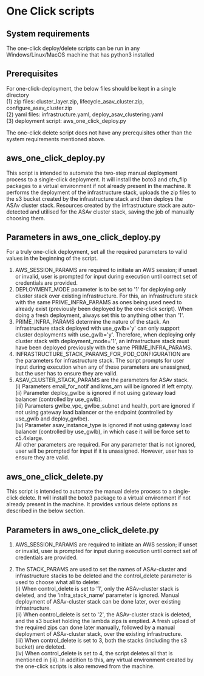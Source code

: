 # One Click scripts

## System requirements

The one-click deploy/delete scripts can be run in any Windows/Linux/MacOS machine that has python3 installed

## Prerequisites

For one-click-deployment, the below files should be kept in a single directory<br>
    (1) zip files: cluster_layer.zip, lifecycle_asav_cluster.zip, configure_asav_cluster.zip<br>
    (2) yaml files:  infrastructure.yaml, deploy_asav_clustering.yaml<br>
    (3) deployment script: aws_one_click_deploy.py<br>

The one-click delete script does not have any prerequisites other than the system requirements mentioned above.

## aws_one_click_deploy.py

This script is intended to automate the two-step manual deployment process to a single-click deployment.
It will install the boto3 and cfn_flip packages to a virtual environment if not already present in the machine.
It performs the deployment of the infrastructure stack, uploads the zip files to the s3 bucket created by the infrastructure stack and then deploys the ASAv cluster stack.
Resources created by the infrastructure stack are auto-detected and utilised for the ASAv cluster stack, saving the job of manually choosing them.

## Parameters in aws_one_click_deploy.py

For a truly one-click deployment, set all the required parameters to valid values in the beginning of the script.

  1. AWS_SESSION_PARAMS are required to initiate an AWS session; if unset or invalid, user is prompted for input during execution until correct set of credentials are provided.
  2. DEPLOYMENT_MODE parameter is to be set to '1' for deploying only cluster stack over existing infrastructure. For this, an infrastructure stack with the same PRIME_INFRA_PARAMS as ones being used need to already exist (previously been deployed by the one-click script). When doing a fresh deployment, always set this to anything other than '1'.
  3. PRIME_INFRA_PARAMS determine the nature of the stack. An infrastructure stack deployed with use_gwlb='y' can only support cluster deployments with use_gwlb='y'. Therefore, when deploying only cluster stack with deployment_mode='1', an infrastructure stack must have been deployed previously with the same PRIME_INFRA_PARAMS.
  4. INFRASTRUCTURE_STACK_PARAMS_FOR_POD_CONFIGURATION are the parameters for infrastructure stack. The script prompts for user input during execution when any of these parameters are unassigned, but the user has to ensure they are valid.
  5. ASAV_CLUSTER_STACK_PARAMS are the parameters for ASAv stack.<br>
      (i) Parameters email_for_notif and kms_arn will be ignored if left empty.<br>
      (ii) Parameter deploy_gwlbe is ignored if not using gateway load balancer (controlled by use_gwlb).<br>
      (iii) Parameters gwlbe_vpc, gwlbe_subnet and health_port are ignored if not using gateway load balancer or the endpoint (controlled by use_gwlb and deploy_gwlbe).<br>
      (iv) Parameter asav_instance_type is ignored if not using gateway load balancer (controlled by use_gwlb), in which case it will be force set to c5.4xlarge.<br>
    All other parameters are required.
    For any parameter that is not ignored, user will be prompted for input if it is unassigned.
    However, user has to ensure they are valid.

## aws_one_click_delete.py

This script is intended to automate the manual delete process to a single-click delete.
It will install the boto3 package to a virtual environment if not already present in the machine.
It provides various delete options as described in the below section.

## Parameters in aws_one_click_delete.py

1. AWS_SESSION_PARAMS are required to initiate an AWS session; if unset or invalid, user is prompted for input during execution until correct set of credentials are provided.

2. The STACK_PARAMS are used to set the names of ASAv-cluster and infrastructure stacks to be deleted and the control_delete parameter is used to choose what all to delete:<br>
  (i) When control_delete is set to '1', only the ASAv-cluster stack is deleted, and the 'infra_stack_name' parameter is ignored. Manual deployment of ASAv-cluster stack can be done later, over existing infrastructure.<br>
  (ii) When control_delete is set to '2', the ASAv-cluster stack is deleted, and the s3 bucket holding the lambda zips is emptied. A fresh upload of the required zips can done later manually, followed by a manual deployment of ASAv-cluster stack, over the existing infrastructure.<br>
  (iii) When control_delete is set to 3, both the stacks (including the s3 bucket) are deleted.<br>
  (iv) When control_delete is set to 4, the script deletes all that is mentioned in (iii). In addition to this, any virtual environment created by the one-click scripts is also removed from the machine.
